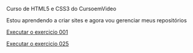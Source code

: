 Curso de HTML5 e CSS3 do CursoemVideo 

 Estou aprendendo a criar sites e agora vou gerenciar meus repositórios

 <a href="https://httpsbru.github.io/html-css/Exercicios/ex002/index.html">Executar o exercicio 001 </a>

 <a href="https://httpsbru.github.io/html-css/Exercicios/ex025/form003.html">Executar o exercicio 025 </a>
